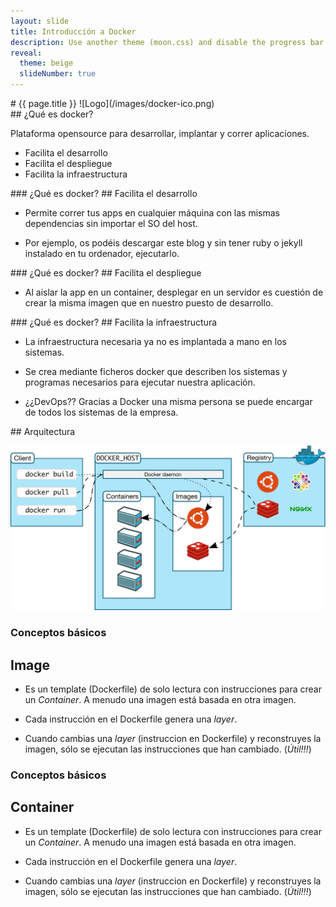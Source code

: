 ```yaml
---
layout: slide
title: Introducción a Docker
description: Use another theme (moon.css) and disable the progress bar at the bottom
reveal:
  theme: beige
  slideNumber: true
---
```


<!--
1st slide
-->
<section data-markdown>
  # {{ page.title }}
  ![Logo](/images/docker-ico.png)
</section>


<!--
2st slide
-->
<section data-markdown>
  ## ¿Qué es docker?

Plataforma opensource para desarrollar, implantar y correr aplicaciones.

  * Facilita el desarrollo
  * Facilita el despliegue
  * Facilita la infraestructura

</section>

<!--
3st slide
-->
<section data-markdown>
  ### ¿Qué es docker?
  ## Facilita el desarrollo

  * Permite correr tus apps en cualquier máquina con las mismas dependencias sin importar el SO del host.

  * Por ejemplo, os podéis descargar este blog y sin tener ruby o jekyll instalado en tu ordenador,
  ejecutarlo.

</section>


<!--
4th slide
-->
<section data-markdown>
### ¿Qué es docker?
## Facilita el despliegue

  * Al aislar la app en un container, desplegar en un servidor es cuestión de crear
  la misma imagen que en nuestro puesto de desarrollo.

</section>

<!--
5th slide
-->
<section data-markdown>
### ¿Qué es docker?
## Facilita la infraestructura

  * La infraestructura necesaria ya no es implantada a mano en los sistemas.

  * Se crea mediante ficheros docker que describen los sistemas y programas necesarios para ejecutar nuestra aplicación.

  * ¿¿DevOps?? Gracias a Docker una misma persona se puede encargar de todos los sistemas de la empresa.

</section>
<!--
6th slide
-->
<section data-markdown>
  ## Arquitectura

  ![Principal](/images/architecture.svg)

</section>

<!--
7th slide
-->
<section data-markdown>

### Conceptos básicos

## Image

* Es un template (Dockerfile) de solo lectura con instrucciones para crear un *Container*. A menudo una imagen
está basada en otra imagen.

* Cada instrucción en el Dockerfile genera una *layer*.

* Cuando cambias una *layer* (instruccion en Dockerfile) y
reconstruyes la imagen, sólo se ejecutan las instrucciones que han cambiado. (*Útil!!!*)

</section>

<!--
8th slide
-->
<section data-markdown>

### Conceptos básicos

## Container

* Es un template (Dockerfile) de solo lectura con instrucciones para crear un *Container*. A menudo una imagen
está basada en otra imagen.

* Cada instrucción en el Dockerfile genera una *layer*.

* Cuando cambias una *layer* (instruccion en Dockerfile) y
reconstruyes la imagen, sólo se ejecutan las instrucciones que han cambiado. (*Útil!!!*)

</section>

